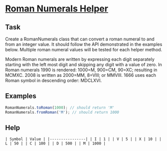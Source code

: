 # [Roman Numerals Helper][1]

## Task
Create a RomanNumerals class that can convert a roman numeral to and from an integer value. It should follow the API demonstrated in the examples below. Multiple roman numeral values will be tested for each helper method.

Modern Roman numerals are written by expressing each digit separately starting with the left most digit and skipping any digit with a value of zero. In Roman numerals 1990 is rendered: 1000=M, 900=CM, 90=XC; resulting in MCMXC. 2008 is written as 2000=MM, 8=VIII; or MMVIII. 1666 uses each Roman symbol in descending order: MDCLXVI.

## Examples

```js
RomanNumerals.toRoman(1000); // should return 'M'
RomanNumerals.fromRoman('M'); // should return 1000
```

## Help

```
| Symbol | Value | |----------------| | I | 1 | | V | 5 | | X | 10 | | L | 50 | | C | 100 | | D | 500 | | M | 1000 |
```

[1]: https://www.codewars.com/kata/51b66044bce5799a7f000003/train/javascript